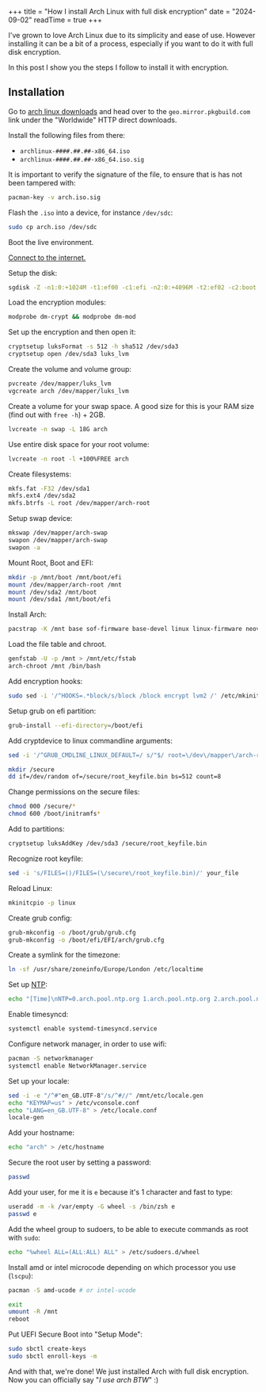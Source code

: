 +++
title = "How I install Arch Linux with full disk encryption"
date = "2024-09-02"
readTime = true
+++

I've grown to love Arch Linux due to its simplicity and ease of use. However installing it can be a bit of a process, especially if you want to do it with full disk encryption.

In this post I show you the steps I follow to install it with encryption.

<!--more-->

## Installation

Go to [arch linux downloads](https://archlinux.org/download/) and head over to the `geo.mirror.pkgbuild.com` link under the "Worldwide" HTTP direct downloads.

Install the following files from there:

- `archlinux-####.##.##-x86_64.iso`
- `archlinux-####.##.##-x86_64.iso.sig`

It is important to verify the signature of the file, to ensure that is has not been tampered with:

```bash
pacman-key -v arch.iso.sig
```

Flash the `.iso` into a device, for instance `/dev/sdc`:

```bash
sudo cp arch.iso /dev/sdc
```

Boot the live environment.

[Connect to the internet.](https://wiki.archlinux.org/title/Installation_guide#Connect_to_the_internet)

Setup the disk:

```bash
sgdisk -Z -n1:0:+1024M -t1:ef00 -c1:efi -n2:0:+4096M -t2:ef02 -c2:boot -N3 -t3:8309 -c3:root /dev/sda
```

Load the encryption modules:

```bash
modprobe dm-crypt && modprobe dm-mod
```

Set up the encryption and then open it:

```bash
cryptsetup luksFormat -s 512 -h sha512 /dev/sda3
cryptsetup open /dev/sda3 luks_lvm
```

Create the volume and volume group:

```bash
pvcreate /dev/mapper/luks_lvm
vgcreate arch /dev/mapper/luks_lvm
```

Create a volume for your swap space. A good size for this is your RAM size (find out with `free -h`) + 2GB.

```bash
lvcreate -n swap -L 18G arch
```

Use entire disk space for your root volume:

```bash
lvcreate -n root -l +100%FREE arch
```

Create filesystems:

```bash
mkfs.fat -F32 /dev/sda1
mkfs.ext4 /dev/sda2
mkfs.btrfs -L root /dev/mapper/arch-root
```

Setup swap device:

```bash
mkswap /dev/mapper/arch-swap
swapon /dev/mapper/arch-swap
swapon -a
```

Mount Root, Boot and EFI:

```bash
mkdir -p /mnt/boot /mnt/boot/efi
mount /dev/mapper/arch-root /mnt
mount /dev/sda2 /mnt/boot
mount /dev/sda1 /mnt/boot/efi
```

Install Arch:

```bash
pacstrap -K /mnt base sof-firmware base-devel linux linux-firmware neovim btrfs-progs lvm2 grub efibootmgr zsh
```

Load the file table and chroot.

```bash
genfstab -U -p /mnt > /mnt/etc/fstab
arch-chroot /mnt /bin/bash
```

Add encryption hooks:

```bash
sudo sed -i '/^HOOKS=.*block/s/block /block encrypt lvm2 /' /etc/mkinitcpio.conf
```

Setup grub on efi partition:

```bash
grub-install --efi-directory=/boot/efi
```

Add cryptdevice to linux commandline arguments:

```bash
sed -i '/^GRUB_CMDLINE_LINUX_DEFAULT=/ s/"$/ root=\/dev\/mapper\/arch-root cryptdevice=UUID='$(blkid -s UUID -o value /dev/sda3)':luks_lvm"/' /etc/default/grub
```

```bash
mkdir /secure
dd if=/dev/random of=/secure/root_keyfile.bin bs=512 count=8
```

Change permissions on the secure files:

```bash
chmod 000 /secure/*
chmod 600 /boot/initramfs*
```

Add to partitions:

```bash
cryptsetup luksAddKey /dev/sda3 /secure/root_keyfile.bin
```

Recognize root keyfile:

```bash
sed -i 's/FILES=()/FILES=(\/secure\/root_keyfile.bin)/' your_file
```

Reload Linux:

```bash
mkinitcpio -p linux
```

Create grub config:

```bash
grub-mkconfig -o /boot/grub/grub.cfg
grub-mkconfig -o /boot/efi/EFI/arch/grub.cfg
```

Create a symlink for the timezone:

```bash
ln -sf /usr/share/zoneinfo/Europe/London /etc/localtime
```

Set up [NTP](https://wiki.archlinux.org/title/Network_Time_Protocol_daemon):

```bash
echo "[Time]\nNTP=0.arch.pool.ntp.org 1.arch.pool.ntp.org 2.arch.pool.ntp.org 3.arch.pool.ntp.org\nFallbackNTP=0.pool.ntp.org 1.pool.ntp.org" > /etc/systemd/timesyncd.conf
```

Enable timesyncd:

```bash
systemctl enable systemd-timesyncd.service
```

Configure network manager, in order to use wifi:

```bash
pacman -S networkmanager
systemctl enable NetworkManager.service
```

Set up your locale:

```bash
sed -i -e "/^#"en_GB.UTF-8"/s/^#//" /mnt/etc/locale.gen
echo "KEYMAP=us" > /etc/vconsole.conf
echo "LANG=en_GB.UTF-8" > /etc/locale.conf
locale-gen
```

Add your hostname:

```bash
echo "arch" > /etc/hostname
```

Secure the root user by setting a password:

```bash
passwd
```

Add your user, for me it is `e` because it's 1 character and fast to type:

```bash
useradd -m -k /var/empty -G wheel -s /bin/zsh e
passwd e
```

Add the wheel group to sudoers, to be able to execute commands as root with `sudo`:

```bash
echo "%wheel ALL=(ALL:ALL) ALL" > /etc/sudoers.d/wheel
```

Install amd or intel microcode depending on which processor you use (`lscpu`):

```sh
pacman -S amd-ucode # or intel-ucode
```

```bash
exit
umount -R /mnt
reboot
```

Put UEFI Secure Boot into "Setup Mode":

```bash
sudo sbctl create-keys
sudo sbctl enroll-keys -m
```

And with that, we're done! We just installed Arch with full disk encryption. Now you can officially say "_I use arch BTW_" :)
